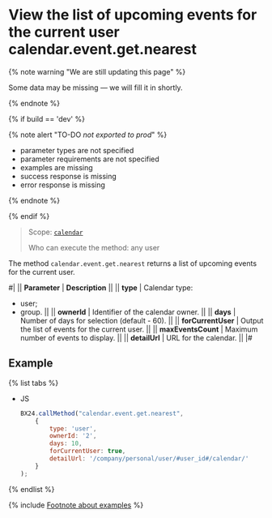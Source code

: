# View the list of upcoming events for the current user calendar.event.get.nearest

{% note warning "We are still updating this page" %}

Some data may be missing — we will fill it in shortly.

{% endnote %}

{% if build == 'dev' %}

{% note alert "TO-DO _not exported to prod_" %}

- parameter types are not specified
- parameter requirements are not specified
- examples are missing
- success response is missing
- error response is missing

{% endnote %}

{% endif %}

> Scope: [`calendar`](../scopes/permissions.md)
>
> Who can execute the method: any user

The method `calendar.event.get.nearest` returns a list of upcoming events for the current user.

#|
|| **Parameter** | **Description** ||
|| **type** | Calendar type: 
- user; 
- group. ||
|| **ownerId** | Identifier of the calendar owner. ||
|| **days** | Number of days for selection (default - 60). ||
|| **forCurrentUser** | Output the list of events for the current user. ||
|| **maxEventsCount** | Maximum number of events to display. ||
|| **detailUrl** | URL for the calendar. ||
|#

## Example

{% list tabs %}

- JS

    ```js
    BX24.callMethod("calendar.event.get.nearest",
        {
            type: 'user',
            ownerId: '2',
            days: 10,
            forCurrentUser: true,
            detailUrl: '/company/personal/user/#user_id#/calendar/'
        }
    );
    ```

{% endlist %}

{% include [Footnote about examples](../../_includes/examples.md) %}
